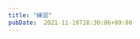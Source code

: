 ```yaml
---
title: "練習"
pubDate:  2021-11-19T18:30:06+09:00
---
```


<script src="https://gist.github.com/rin4046/1ee44a3963c72fc42565a1a68304cc8c.js"></script>
